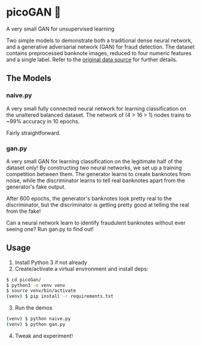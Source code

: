# picoGAN 🧠
A very small GAN for unsupervised learning

Two simple models to demonstrate both a traditional dense neural network, and a generative adversarial network (GAN) for fraud detection.
The dataset contains preprocessed banknote images, reduced to four numeric features and a single label. Refer to the [original data source](https://archive.ics.uci.edu/ml/datasets/banknote+authentication#) for further details.

## The Models

### naive.py
A very small fully connected neural network for learning classification on the unaltered balanced dataset. The network of (4 > 16 > 1) nodes trains to ~99% accuracy in 10 epochs.

Fairly straightforward.

### gan.py
A very small GAN for learning classification on the legitimate half of the dataset only! By constructing two neural networks, we set up a training competition between them. The generator learns to create banknotes from noise, while the discriminator learns to tell real banknotes apart from the generator's fake output.

After 600 epochs, the generator's banknotes look pretty real to the discriminator, but the discriminator is getting pretty good at telling the real from the fake!

Can a neural network learn to identify fraudulent banknotes without ever seeing one? Run gan.py to find out!

## Usage
1. Install Python 3 if not already
2. Create/activate a virtual environment and install deps:
```bash
$ cd picoGan/
$ python3 -m venv venv
$ source venv/bin/activate
(venv) $ pip install -r requirements.txt
```
3. Run the demos
```bash
(venv) $ python naive.py
(venv) $ python gan.py
```
4. Tweak and experiment!
